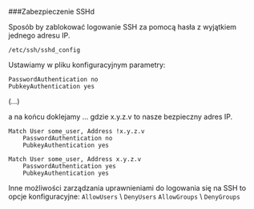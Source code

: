 ###Zabezpieczenie SSHd

Sposób by zablokować logowanie SSH za pomocą hasła z wyjątkiem jednego adresu IP.

`/etc/ssh/sshd_config`

Ustawiamy w pliku konfiguracyjnym parametry:

```
PasswordAuthentication no
PubkeyAuthentication yes
```

(...)

a na końcu doklejamy ... gdzie x.y.z.v to nasze bezpieczny adres IP.

```
Match User some_user, Address !x.y.z.v
    PasswordAuthentication no
    PubkeyAuthentication yes

Match User some_user, Address x.y.z.v
    PasswordAuthentication yes
    PubkeyAuthentication yes
```

Inne możliwości zarządzania uprawnieniami do logowania się na SSH to opcje konfiguracyjne:
`AllowUsers` \ `DenyUsers`
`AllowGroups` \ `DenyGroups`
